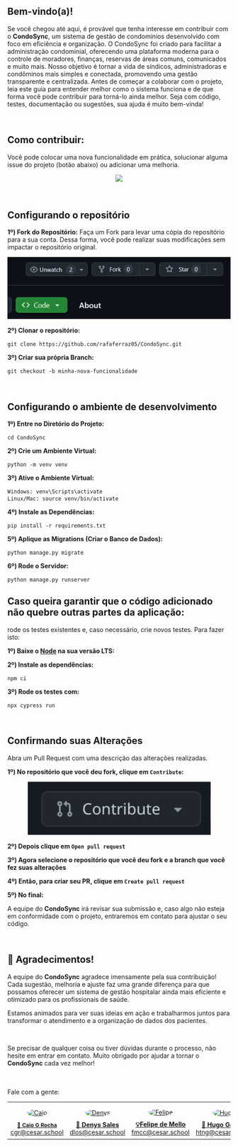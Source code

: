 ## Bem-vindo(a)! 
Se você chegou até aqui, é provável que tenha interesse em contribuir com o <strong>CondoSync</strong>, um sistema de gestão de condomínios desenvolvido com foco em eficiência e organização. O CondoSync foi criado para facilitar a administração condominial, oferecendo uma plataforma moderna para o controle de moradores, finanças, reservas de áreas comuns, comunicados e muito mais.
Nosso objetivo é tornar a vida de síndicos, administradoras e condôminos mais simples e conectada, promovendo uma gestão transparente e centralizada.
Antes de começar a colaborar com o projeto, leia este guia para entender melhor como o sistema funciona e de que forma você pode contribuir para torná-lo ainda melhor. Seja com código, testes, documentação ou sugestões, sua ajuda é muito bem-vinda!

<br>

## Como contribuir:
Você pode colocar uma nova funcionalidade em prática, solucionar alguma issue do projeto (botão abaixo) ou adicionar uma melhoria.
<br>
<p align="center">
  <a href="https://github.com/rafaferraz05/CondoSync/issues">
    <img src="https://img.shields.io/badge/Ver issues-7f1d1d?style=for-the-badge&logoColor=white"/>
  </a>
</p>

<br>

## Configurando o repositório

<strong>1º) Fork do Repositório:</strong> Faça um Fork para levar uma cópia do repositório para a sua conta.  Dessa forma, você pode realizar suas modificações sem impactar o repositório original. 
<br>
<p align="center">
  <img src="condosync/static/condosync/images/FORK.png">
</p>

<strong>2º) Clonar o repositório:</strong> 
```
git clone https://github.com/rafaferraz05/CondoSync.git
```

<strong>3º) Criar sua própria Branch:</strong> 
```
git checkout -b minha-nova-funcionalidade
```

<br>

## Configurando o ambiente de desenvolvimento

<strong>1º) Entre no Diretório do Projeto:</strong>
```
cd CondoSync
```

<strong>2º) Crie um Ambiente Virtual:</strong>
```
python -m venv venv
```

<strong>3º) Ative o Ambiente Virtual:</strong>
```
Windows: venv\Scripts\activate
Linux/Mac: source venv/bin/activate
```

<strong>4º) Instale as Dependências:</strong>
```
pip install -r requirements.txt
```

<strong>5º) Aplique as Migrations (Criar o Banco de Dados):</strong>
```
python manage.py migrate
```

<strong>6º) Rode o Servidor:</strong>
```
python manage.py runserver
```

## Caso queira garantir que o código adicionado não quebre outras partes da aplicação:
rode os testes existentes e, caso necessário, crie novos testes. Para fazer isto:

<strong>1º) Baixe o <a href="https://nodejs.org/en" target="_blank">Node</a> na sua versão LTS:</strong>

<strong>2º) Instale as dependências:</strong>
```
npm ci
```

<strong>3º) Rode os testes com:</strong>
```
npx cypress run
```

<br>

## Confirmando suas Alterações
Abra um Pull Request com uma descrição das alterações realizadas.

<strong>1º) No repositório que você deu fork, clique em ```Contribute```:</strong>

<p align="center">
  <img src="condosync/static/condosync/images/contribute.PNG">
</p>

<strong>2º) Depois clique em ```Open pull request```</strong>

<strong>3º) Agora selecione o repositório que você deu fork e a branch que você fez suas alterações</strong>

<strong>4º) Então, para criar seu PR, clique em ```Create pull request```</strong>

<strong>5º) No final:</strong>

A equipe do **CondoSync** irá revisar sua submissão e, caso algo não esteja em conformidade com o projeto, entraremos em contato para ajustar o seu código.

<br>

## 🙏 Agradecimentos!

A equipe do **CondoSync** agradece imensamente pela sua contribuição! Cada sugestão, melhoria e ajuste faz uma grande diferença para que possamos oferecer um sistema de gestão hospitalar ainda mais eficiente e otimizado para os profissionais de saúde.

Estamos animados para ver suas ideias em ação e trabalharmos juntos para transformar o atendimento e a organização de dados dos pacientes.

<br>

Se precisar de qualquer coisa ou tiver dúvidas durante o processo, não hesite em entrar em contato. Muito obrigado por ajudar a tornar o **CondoSync** cada vez melhor!

<br>
<br>
Fale com a gente:
<p align="center">
  <table>
    <tr>
      <td align="center">
        <a href="https://github.com/caioguimaraesr">
          <img src="https://avatars.githubusercontent.com/caioguimaraesr" alt="Caio" width="100" style="border-radius: 50%; margin: 10px;" />
          <br>
          <strong style="font-size: 12px;">🚀 Caio G Rocha</strong>
        </a>
        <br>
        <a href="mailto:cgr@cesar.school">cgr@cesar.school</a>
      </td>
      <td align="center">
        <a href="https://github.com/denysleo">
          <img src="https://avatars.githubusercontent.com/denysleo" alt="Denys" width="100" style="border-radius: 50%; margin: 10px;" />
          <br>
          <strong>🌟 Denys Sales</strong>
        </a>
        <br>
        <a href="mailto:dlos@cesar.school">dlos@cesar.school</a>
      </td>
      <td align="center">
        <a href="https://github.com/Cavalcanti-Felipe">
          <img src="https://avatars.githubusercontent.com/Cavalcanti-Felipe" alt="Felipe" width="100" style="border-radius: 50%; margin: 10px;" />
          <br>
          <strong>💡Felipe de Mello</strong>
        </a>
        <br>
        <a href="mailto:fmcc@cesar.school">fmcc@cesar.school</a>
      </td>
      <td align="center">
        <a href="https://github.com/hugoogomess">
          <img src="https://avatars.githubusercontent.com/hugoogomess" alt="Hugo" width="100" style="border-radius: 50%; margin: 10px;" />
          <br>
          <strong>🎨 Hugo Gomes</strong>
        </a>
        <br>
        <a href="mailto:htng@cesar.school">htng@cesar.school</a>
      </td>
      <td align="center">
        <a href="https://github.com/mateusdinizz">
          <img src="https://avatars.githubusercontent.com/mateusdinizz" alt="Mateus" width="100" style="border-radius: 50%; margin: 10px;" />
          <br>
          <strong>💻 Mateus Diniz</strong>
        </a>
        <br>
        <a href="mailto:mdls@cesar.school">mdls@cesar.school</a>
      </td>
      <td align="center">
        <a href="https://github.com/rafaferraz05">
          <img src="https://avatars.githubusercontent.com/rafaferraz05" alt="Rafael" width="100" style="border-radius: 50%; margin: 10px;" />
          <br>
          <strong>🏆 Rafael Ferraz</strong>
        </a>
        <br>
        <a href="mailto:rfs6@cesar.school">rfs6@cesar.school</a>
      </td>
    </tr>
  </table>
</p>

<br>
